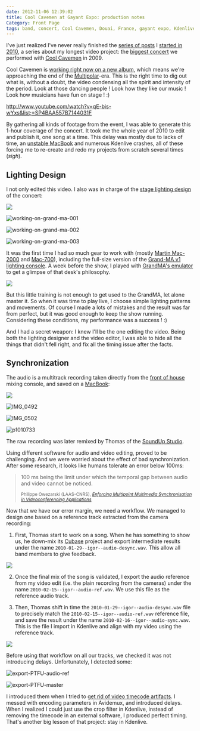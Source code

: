 ```yaml
---
date: 2012-11-06 12:39:02
title: Cool Cavemen at Gayant Expo: production notes
Category: Front Page
tags: band, concert, Cool Cavemen, Douai, France, gayant expo, Kdenlive, Stage Lighting, live, SoundUp studio, Video, YouTube
---
```


I've just realized I've never really finished the
[series of posts](http://kevin.deldycke.com/tag/gayant-expo/) I
[started in 2010](http://kevin.deldycke.com/2010/01/cool-cavemen-live-gayant-expo-first-video-released/),
a series about my longest video project: the
[biggest concert](http://coolcavemen.com/2009/concert-a-gayant-expo-les-photos/)
we performed with [Cool Cavemen](http://coolcavemen.com) in 2009.

Cool Cavemen is
[working right now on a new album](http://coolcavemen.com/2011/le-grand-retour/),
which means we're approaching the end of the
[Multipolar](http://coolcavemen.bandcamp.com/album/multipolar)-era. This is the
right time to dig out what is, without a doubt, the video condensing all the
spirit and intensity of the period. Look at those dancing people ! Look how they
like our music ! Look how musicians have fun on stage ! :)

http://www.youtube.com/watch?v=qE-bis-wYxs&list;=SP4BAA557B7144031F

By gathering all kinds of footage from the event, I was able to generate this
1-hour coverage of the concert. It took me the whole year of 2010 to edit and
publish it, one song at a time. This delay was mostly due to lacks of time, an
[unstable MacBook](http://kevin.deldycke.com/2009/12/macosx-is-irritating/comment-page-1/#comment-8006)
and numerous Kdenlive crashes, all of these forcing me to re-create and redo my
projects from scratch several times (_sigh_).

## Lighting Design

I not only edited this video. I also was in charge of the
[stage lighting design](http://www.amazon.com/s/?_encoding=UTF8&camp=1789&creative=390957&field-keywords=Stage%20Lighting%20Design&linkCode=ur2&rh=i%3Aaps%2Ck%3AStage%20Lighting%20Design&tag=kevideld-20&url=search-alias%3Daps)
of the concert:

![](https://www.assoc-amazon.com/e/ir?t=kevideld-20&l=ur2&o=1)

![working-on-grand-ma-001](/uploads/2012/working-on-grand-ma-001.jpg)

![working-on-grand-ma-002](/uploads/2012/working-on-grand-ma-002.jpg)

![working-on-grand-ma-003](/uploads/2012/working-on-grand-ma-003.jpg)

It was the first time I had so much gear to work with (mostly
[Martin Mac-2000](http://www.martin.com/product/product.asp?product=mac2000profile)
and [Mac-700](http://martin.com/product/product.asp?product=mac700profile)),
including the full-size version of the
[Grand-MA v1 lighting console](http://en.audiofanzine.com/automatic-lighting-console/ma-lighting/GrandMA-Fullsize/).
A week before the show, I played with
[GrandMA's emulator](http://www.malighting.com/en/products/control/grandma-onpc.html)
to get a glimpse of that desk's philosophy.

![](/uploads/2012/grand-ma-onpc-simulation.png)

But this little training is not enough to get used to the GrandMA, let alone
master it. So when it was time to play live, I choose simple lighting patterns
and movements. Of course I made a lots of mistakes and the result was far from
perfect, but it was good enough to keep the show running. Considering these
conditions, my performance was a success ! :)

And I had a secret weapon: I knew I'll be the one editing the video. Being both
the lighting designer and the video editor, I was able to hide all the things
that didn't fell right, and fix all the timing issue after the facts.

## Synchronization

The audio is a multitrack recording taken directly from the
[front of house](http://en.wikipedia.org/wiki/Front_of_House) mixing console,
and saved on a
[MacBook](http://www.amazon.com/s/?_encoding=UTF8&camp=1789&creative=390957&field-keywords=apple%20macbook&linkCode=ur2&rh=i%3Aaps%2Ck%3Aapple%20macbook&tag=kevideld-20&url=search-alias%3Daps):

![](https://www.assoc-amazon.com/e/ir?t=kevideld-20&l=ur2&o=1)

![IMG_0492](/uploads/2012/IMG_0492.jpg)

![IMG_0502](/uploads/2012/IMG_0502.jpg)

![p1010733](/uploads/2012/p1010733.jpg)

The raw recording was later remixed by Thomas of the
[SoundUp Studio](http://soundupstudio.com/).

Using different software for audio and video editing, proved to be challenging.
And we were worried about the effect of bad synchronization. After some
research, it looks like humans tolerate an error below 100ms:

<blockquote>
  <p>100 ms being the limit under which the temporal gap between audio and video
  cannot be noticed.</p>
  <small>Philippe Owezarski (LAAS-CNRS), <cite title="Enforcing Multipoint
  Multimedia Synchronisation in Videoconferencing Applications"><a
  href="http://books.google.fr/books?id=3IdKbKOxZL4C&amp;pg=PA69&amp;lpg=PA69">
  Enforcing Multipoint Multimedia Synchronisation in Videoconferencing
  Applications</a></cite></small>
</blockquote>

Now that we have our error margin, we need a workflow. We managed to design one
based on a reference track extracted from the camera recording:

  1. First, Thomas start to work on a song. When he has something to show us, he
     down-mix its
     [Cubase](http://www.amazon.com/s/?_encoding=UTF8&camp=1789&creative=390957&field-keywords=Steinberg%20Cubase&linkCode=ur2&rh=i%3Aaps%2Ck%3ASteinberg%20Cubase&tag=kevideld-20&url=search-alias%3Daps)
     project and export intermediate results under the name
     `2010-01-29--igor--audio-desync.wav`. This allow all band members to give
     feedback.

![](https://www.assoc-amazon.com/e/ir?t=kevideld-20&l=ur2&o=1)

  2. Once the final mix of the song is validated, I export the audio reference
     from my video edit (i.e. the plain recording from the cameras) under the
     name `2010-02-15--igor--audio-ref.wav`. We use this file as the reference
     audio track.

  3. Then, Thomas shift in time the `2010-01-29--igor--audio-desync.wav` file to
     precisely match the `2010-02-15--igor--audio-ref.wav` reference file, and
     save the result under the name `2010-02-16--igor--audio-sync.wav`. This is
     the file I import in Kdenlive and align with my video using the reference
     track.

![](/uploads/2012/kdenlive-fusion-timeline.png)

Before using that workflow on all our tracks, we checked it was not introducing
delays. Unfortunately, I detected some:

![export-PTFU-audio-ref](/uploads/2012/export-PTFU-audio-ref.png)

![export-PTFU-master](/uploads/2012/export-PTFU-master.png)

I introduced them when I tried to
[get rid of video timecode artifacts](http://kevin.deldycke.com/2010/01/remove-videotape-timecode/).
I messed with encoding parameters in Avidemux, and introduced delays. When I
realized I could just use the crop filter in Kdenlive, instead of removing the
timecode in an external software, I produced perfect timing. That's another big
lesson of that project: stay in Kdenlive.
